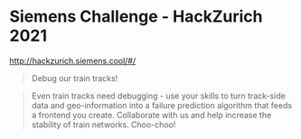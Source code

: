 # Siemens Challenge - HackZurich 2021

http://hackzurich.siemens.cool/#/

> Debug our train tracks!

> Even train tracks need debugging - use your skills to turn track-side data and geo-information into a failure prediction algorithm that feeds a frontend you create. Collaborate with us and help increase the stability of train networks. Choo-choo!


